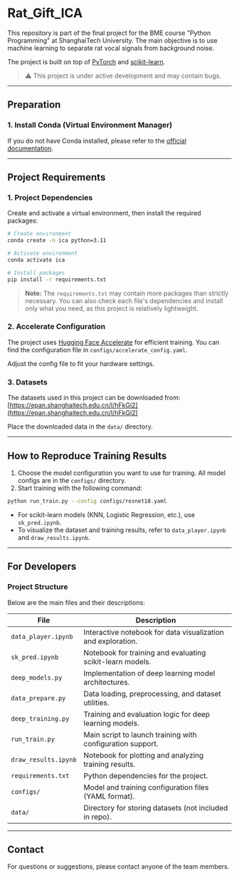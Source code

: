 # Rat_Gift_ICA

This repository is part of the final project for the BME course "Python Programming" at ShanghaiTech University. The main objective is to use machine learning to separate rat vocal signals from background noise.

The project is built on top of [PyTorch](https://pytorch.org/) and [scikit-learn](https://scikit-learn.org/).

> ⚠️ This project is under active development and may contain bugs.

---

## Preparation

### 1. Install Conda (Virtual Environment Manager)
If you do not have Conda installed, please refer to the [official documentation](https://docs.conda.io/projects/conda/en/latest/user-guide/install/index.html).

---

## Project Requirements

### 1. Project Dependencies
Create and activate a virtual environment, then install the required packages:

```bash
# Create environment
conda create -n ica python=3.11

# Activate environment
conda activate ica

# Install packages
pip install -r requirements.txt
```

> **Note:** The `requirements.txt` may contain more packages than strictly necessary. You can also check each file's dependencies and install only what you need, as this project is relatively lightweight.

### 2. Accelerate Configuration
The project uses [Hugging Face Accelerate](https://huggingface.co/docs/accelerate/index) for efficient training. You can find the configuration file in `configs/accelerate_config.yaml`.

Adjust the config file to fit your hardware settings.

### 3. Datasets
The datasets used in this project can be downloaded from: [https://epan.shanghaitech.edu.cn/l/hFkGi2](https://epan.shanghaitech.edu.cn/l/hFkGi2)

Place the downloaded data in the `data/` directory.

---

## How to Reproduce Training Results

1. Choose the model configuration you want to use for training. All model configs are in the `configs/` directory.
2. Start training with the following command:

```bash
python run_train.py --config configs/resnet18.yaml
```

- For scikit-learn models (KNN, Logistic Regression, etc.), use `sk_pred.ipynb`.
- To visualize the dataset and training results, refer to `data_player.ipynb` and `draw_results.ipynb`.

---

## For Developers

### Project Structure
Below are the main files and their descriptions:

| File                   | Description                                                      |
|------------------------|------------------------------------------------------------------|
| `data_player.ipynb`    | Interactive notebook for data visualization and exploration.      |
| `sk_pred.ipynb`        | Notebook for training and evaluating scikit-learn models.         |
| `deep_models.py`       | Implementation of deep learning model architectures.              |
| `data_prepare.py`      | Data loading, preprocessing, and dataset utilities.               |
| `deep_training.py`     | Training and evaluation logic for deep learning models.           |
| `run_train.py`         | Main script to launch training with configuration support.        |
| `draw_results.ipynb`   | Notebook for plotting and analyzing training results.             |
| `requirements.txt`     | Python dependencies for the project.                             |
| `configs/`             | Model and training configuration files (YAML format).             |
| `data/`                | Directory for storing datasets (not included in repo).            |

---

## Contact
For questions or suggestions, please contact anyone of the team members.